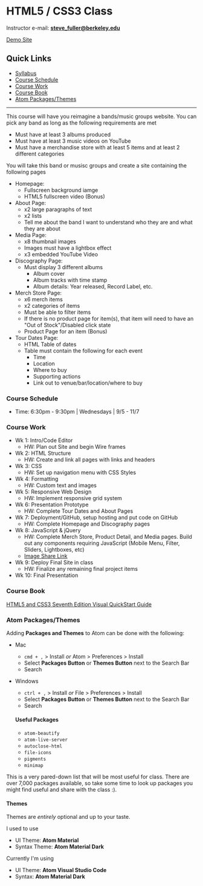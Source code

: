 # HTML5 / CSS3 Class

Instructor e-mail: **steve_fuller@berkeley.edu**

[Demo Site](https://www.williamsfuller.com/projects/deftones-site/)

## Quick Links

* [Syllabus](https://github.com/wsfuller/html5-css3-class/blob/master/class-resources/HTML5%252FCSS3%20Syllabus.pdf)
* [Course Schedule](#course-schedule)
* [Course Work](#course-work)
* [Course Book](#course-book)
* [Atom Packages/Themes](#atom-packagesthemes)

---

This course will have you reimagine a bands/music groups website. You can pick any band as long as the following requirements are met

* Must have at least 3 albums produced
* Must have at least 3 music videos on YouTube
* Must have a merchandise store with at least 5 items and at least 2 different categories

You will take this band or musisc groups and create a site containing the following pages

* Homepage:
  * Fullscreen background iamge
  * HTML5 fullscreen video (Bonus)
* About Page:
  * x2 large paragraphs of text
  * x2 lists
  * Tell me about the band I want to understand who they are and what they are about
* Media Page:
  * x8 thumbnail images
  * Images must have a lightbox effect 
  * x3 embedded YouTube Video
* Discography Page:
  * Must display 3 different albums
    * Album cover
    * Album tracks with time stamp
    * Album details: Year released, Record Label, etc.
* Merch Store Page:
  * x6 merch items
  * x2 categories of items
  * Must be able to filter items
  * If there is no product page for item(s), that item will need to have an "Out of Stock"/Disabled click state
  * Product Page for an item (Bonus)
* Tour Dates Page:
  * HTML Table of dates
  * Table must contain the following for each event
    * Time
    * Location
    * Where to buy
    * Supporting actions
    * Link out to venue/bar/location/where to buy


### Course Schedule

* Time: 6:30pm - 9:30pm | Wednesdays | 9/5 - 11/7

### Course Work

* Wk 1: Intro/Code Editor
  * HW: Plan out Site and begin Wire frames
* Wk 2: HTML Structure
  * HW: Create and link all pages with links and headers
* Wk 3: CSS
  * HW: Set up navigation menu with CSS Styles
* Wk 4: Formatting
  * HW: Custom text and images
* Wk 5: Responsive Web Design
  * HW: Implement responsive grid system
* Wk 6: Presentation Prototype
  * HW: Complete Tour Dates and About Pages
* Wk 7: Deployment/GitHub, setup hosting and put code on GitHub
  * HW: Complete Homepage and Discography pages
* Wk 8: JavaScript & jQuery
  * HW: Complete Merch Store, Product Detail, and Media pages. Build out any components requiring JavaScript (Mobile Menu, Filter, Sliders, Lightboxes, etc)
  * [Image Share Link](https://drive.google.com/drive/folders/1hUSS0cFo8olYPWZ1Ga0gIcTG8E-409F6?usp=sharing)
* Wk 9: Deploy Final Site in class
  * HW: Finalize any remaining final project items
* Wk 10: Final Presentation


### Course Book

[HTML5 and CSS3 Seventh Edition Visual QuickStart Guide](https://github.com/qcgm1978/html5-css3/blob/master/HTML5%20and%20CSS3%20Seventh%20Edition%20Visual%20QuickStart%20Guide.Dec.2011.pdf)

### Atom Packages/Themes

Adding **Packages and Themes** to Atom can be done with the following:

* Mac
  * `cmd + ,` > Install *or* Atom > Preferences > Install
  * Select **Packages Button** or **Themes Button** next to the Search Bar
  * Search
* Windows
  * `ctrl + ,` > Install *or* File > Preferences > Install
  * Select **Packages Button** or **Themes Button** next to the Search Bar
  * Search 
  
  #### Useful Packages
  
  * `atom-beautify`
  * `atom-live-server`
  * `autoclose-html`
  * `file-icons`
  * `pigments`
  * `minimap`
  
This is a very pared-down list that will be most useful for class. There are over 7,000 packages available, so take some time to look up packages you might find useful and share with the class :). 
  
  #### Themes
  
  Themes are *entirely* optional and up to your taste. 
  
  I used to use 
  * UI Theme: **Atom Material**
  * Syntax Theme: **Atom Material Dark**
  
  Currently I'm using 
  * UI Theme: **Atom Visual Studio Code**
  * Syntax: **Atom Material Dark**
  
  
  
 
